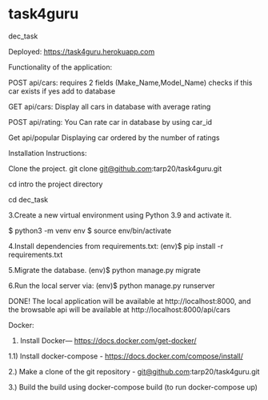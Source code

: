 # task4guru
 
dec_task

Deployed: https://task4guru.herokuapp.com

Functionality of the application:

POST api/cars: requires 2 fields (Make_Name,Model_Name) checks if this car exists if yes add to database

GET api/cars: Display all cars in database with average rating 

POST api/rating: You Can rate car in database by using car_id  

Get api/popular  Displaying сar ordered by the number of ratings

Installation Instructions:

Clone the project. git clone git@github.com:tarp20/task4guru.git

cd intro the project directory

cd dec_task

3.Create a new virtual environment using Python 3.9 and activate it.

$ python3 -m venv env $ source env/bin/activate

4.Install dependencies from requirements.txt: (env)$ pip install -r requirements.txt

5.Migrate the database. (env)$ python manage.py migrate

6.Run the local server via: (env)$ python manage.py runserver

DONE! The local application will be available at http://localhost:8000, and the browsable api will be available at http://localhost:8000/api/cars

Docker:

1) Install Docker— https://docs.docker.com/get-docker/

1.1) Install docker-compose - https://docs.docker.com/compose/install/

2.) Make a clone of the git repository - git@github.com:tarp20/task4guru.git

3.) Build the build using docker-compose build (to run docker-compose up)


